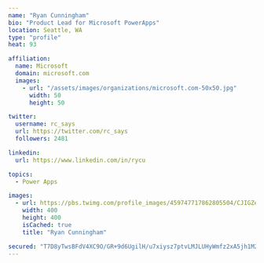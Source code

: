 ```yaml
---
name: "Ryan Cunningham"
bio: "Product Lead for Microsoft PowerApps"
location: Seattle, WA
type: "profile"
heat: 93

affiliation:
  name: Microsoft
  domain: microsoft.com
  images:
    - url: "/assets/images/organizations/microsoft.com-50x50.jpg"
      width: 50
      height: 50

twitter:
  username: rc_says
  url: https://twitter.com/rc_says
  followers: 2481

linkedin:
  url: https://www.linkedin.com/in/rycu

topics:
  - Power Apps

images:
  - url: https://pbs.twimg.com/profile_images/459747717862805504/CJIGZejd_400x400.png
    width: 400
    height: 400
    isCached: true
    title: "Ryan Cunningham"

secured: "T7D8yTwsBFdV4XC9O/GR+9d6UgilH/u7xiysz7ptvLMJLUHyWmfz2xA5jh1M2pJj8r6pGb8uTkRdIASEgJ6cVXQt3lyh9JheqSMr6/IhLcWt7k1QK+JhdaSW7GXbJi2kWSc+TXbDwJKwB00MGlBFmFcboFb/t+dNS8Bt83cQnzVsZ2JNMCChPz/53SJ8bGSqA6I+PISDMzv+k217bNwqYeRlTDA5lstw5klH4jY2ig/x1dPxRwdmxuFVKeurKaXNuaMiH5ITLVzQEGi4Vz9x9IxIRigGyEZtH7HwVgkAKjLGxejFj3qF55IGFtcZQZx+SLymAz9ZcCJ42/yYU2Csmo/G4NfAxAzpcNJtYsjgH4tV0F2ugHaAxlaMOW+ZGQPisk0lPPfHMQTaWVmnneI9Z0LPAHvq/EjosHG0h2nbqVw=;zZG0orOa8Zr1k4UShtvPrw=="
---
```


